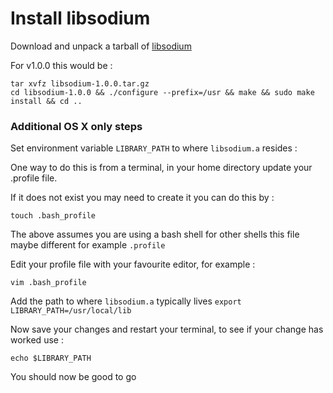 # Install libsodium

Download and unpack a tarball of [libsodium](https://download.libsodium.org/libsodium/releases/)

For v1.0.0 this would be :
```
tar xvfz libsodium-1.0.0.tar.gz
cd libsodium-1.0.0 && ./configure --prefix=/usr && make && sudo make install && cd ..
```
### Additional OS X only steps

Set environment variable `LIBRARY_PATH` to where `libsodium.a` resides :

One way to do this is from a terminal, in your home directory update your .profile file.

If it does not exist you may need to create it you can do this by :
```
touch .bash_profile
```
The above assumes you are using a bash shell for other shells this file maybe different for example `.profile`

Edit your profile file with your favourite editor, for example :
```
vim .bash_profile
```

Add the path to where `libsodium.a` typically lives `export LIBRARY_PATH=/usr/local/lib` 

Now save your changes and restart your terminal, to see if your change has worked use :
```
echo $LIBRARY_PATH
```

You should now be good to go





